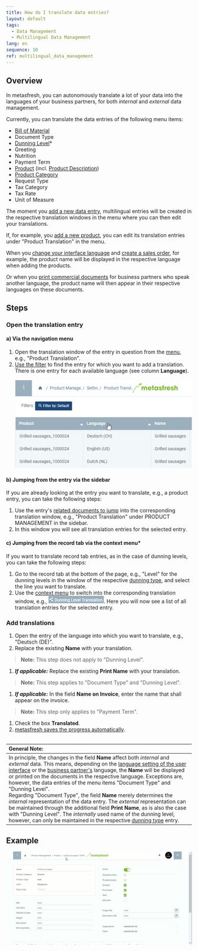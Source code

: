```yaml
---
title: How do I translate data entries?
layout: default
tags:
  - Data Management
  - Multilingual Data Management
lang: en
sequence: 10
ref: multilingual_data_management
---
```


## Overview
In metasfresh, you can autonomously translate a lot of your data into the languages of your business partners, for both *internal* and *external* data management.

Currently, you can translate the data entries of the following menu items:
- [Bill of Material](Create_BOM)
- Document Type
- [Dunning Level](Define_Dunning_Type)\*
- Greeting
- Nutrition
- Payment Term
- [Product](NewProduct) (incl. [Product Description](Print_text_on_documents-product))
- [Product Category](NewProductCategory)
- Request Type
- Tax Category
- Tax Rate
- Unit of Measure

The moment you [add a new data entry](New_Record_Window), multilingual entries will be created in the respective translation windows in the menu where you can then edit your translations.

If, for example, you [add a new product](NewProduct), you can edit its translation entries under "Product Translation" in the menu.

When you [change your interface language](SwitchLanguage) and [create a sales order](SalesOrder_recording), for example, the product name will be displayed in the respective language when adding the products.

Or when you [print commercial documents](PrintPreview) for business partners who speak another language, the product name will then appear in their respective languages on these documents.

## Steps

### Open the translation entry

#### a) Via the navigation menu
1. Open the translation window of the entry in question from the [menu](Menu), e.g., "Product Translation".
1. [Use the filter](Filtering_function) to find the entry for which you want to add a translation. There is one entry for each available language (see column **Language**).<br><br>![](assets/Product_translation_languages.png)

#### b) Jumping from the entry via the sidebar
If you are already looking at the entry you want to translate, e.g., a product entry, you can take the following steps:

1. Use the entry's [related documents to jump](JumptoviaSidebar) into the corresponding translation window, e.g., "Product Translation" under PRODUCT MANAGEMENT in the sidebar.
1. In this window you will see all translation entries for the selected entry.

#### c) Jumping from the record tab via the context menu\*
If you want to translate record tab entries, as in the case of dunning levels, you can take the following steps:

1. Go to the record tab at the bottom of the page, e.g., "Level" for the dunning levels in the window of the respective [dunning type](Menu), and select the line you want to translate.
1. Use the [context menu](Jumpto_via_context_menu) to switch into the corresponding translation window, e.g., ![](assets/Dunning_level_translation_context.png). Here you will now see a list of all translation entries for the selected entry.

### Add translations
1. Open the entry of the language into which you want to translate, e.g., "Deutsch (DE)".
1. Replace the existing **Name** with your translation.
 >**Note:** This step does not apply to "Dunning Level".

1. ***If applicable:*** Replace the existing **Print Name** with your translation.
 >**Note:** This step applies to "Document Type" and "Dunning Level".

1. ***If applicable:*** In the field **Name on Invoice**, enter the name that shall appear on the invoice.
 >**Note:** This step only applies to "Payment Term".

1. Check the box **Translated**.
1. [metasfresh saves the progress automatically](Saveindicator).
<br><br>

| **General Note:** |
| :- |
| In principle, the changes in the field **Name** affect both *internal* and *external* data. This means, depending on the [language setting of the user interface](SwitchLanguage) or the [business partner's](New_Business_Partner) language, the **Name** will be displayed or printed on the documents in the respective language. Exceptions are, however, the data entries of the menu items "Document Type" and "Dunning Level".<br> Regarding "Document Type", the field **Name** merely determines the *internal* representation of the data entry. The *external* representation can be maintained through the additional field **Print Name**, as is also the case with "Dunning Level". The *internally* used name of the dunning level, however, can only be maintained in the respective [dunning type](Define_Dunning_Type) entry. |

## Example
![](assets/Product_translation.gif)
